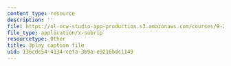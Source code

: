 ```yaml
---
content_type: resource
description: ''
file: https://ol-ocw-studio-app-production.s3.amazonaws.com/courses/9-20-animal-behavior-fall-2013/136cdc544134cefa3b9ae9216bdc1149_472247.srt
file_type: application/x-subrip
resourcetype: Other
title: 3play caption file
uid: 136cdc54-4134-cefa-3b9a-e9216bdc1149
---
```

